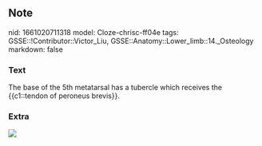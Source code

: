 ## Note
nid: 1661020711318
model: Cloze-chrisc-ff04e
tags: GSSE::!Contributor::Victor_Liu, GSSE::Anatomy::Lower_limb::14._Osteology
markdown: false

### Text
The base of the 5th metatarsal has a tubercle which receives the {{c1::tendon of peroneus brevis}}.

### Extra
<img src="Gray441.png">
